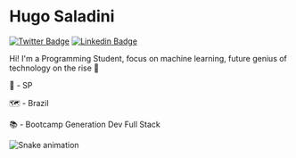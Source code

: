 # Hugo Saladini

[![Twitter Badge](https://img.shields.io/badge/-@hugo_saladini-6633cc?style=flat-square&labelColor=6633cc&logo=twitter&logoColor=white&link=https://https://twitter.com/hugo_saladini)](https://https://twitter.com/hugo_saladini) 
[![Linkedin Badge](https://img.shields.io/badge/-Hugo%20Saladini-6633cc?style=flat-square&logo=Linkedin&logoColor=white&link=https://www.https://www.linkedin.com/in/hugosaladini/)](https://www.https://www.linkedin.com/in/hugosaladini/) 


Hi! I'm a Programming Student, focus on machine learning, future genius of technology on the rise 🚀


📍 - SP
 
 :world_map: - Brazil
 
📚  - Bootcamp Generation Dev Full Stack

![Snake animation](https://github.com/HugoSaladini/HugoSaladini/blob/output/github-contribution-grid-snake.svg)

